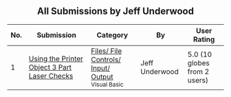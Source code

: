 ﻿<div align="center">

## All Submissions by Jeff Underwood

</div>

No.  | Submission | Category | By   | User Rating
---- | ---------- | -------- | ---- | -----------
1 | [Using the Printer Object 3 Part Laser Checks<br />](https://github.com/Planet-Source-Code/jeff-underwood-using-the-printer-object-3-part-laser-checks__1-7911) | [Files/ File Controls/ Input/ Output<br /><sup>Visual Basic</sup>](../ByCategory/files-file-controls-input-output__1-3.md) | Jeff Underwood | 5.0 (10 globes from 2 users)
